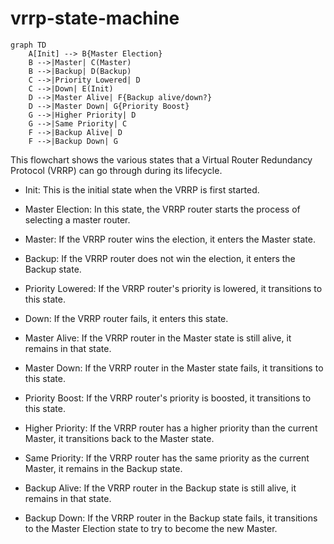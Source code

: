 # vrrp-state-machine

```mermaid
graph TD
    A[Init] --> B{Master Election}
    B -->|Master| C(Master)
    B -->|Backup| D(Backup)
    C -->|Priority Lowered| D
    C -->|Down| E(Init)
    D -->|Master Alive| F{Backup alive/down?}
    D -->|Master Down| G{Priority Boost}
    G -->|Higher Priority| D
    G -->|Same Priority| C
    F -->|Backup Alive| D
    F -->|Backup Down| G
```

This flowchart shows the various states that a Virtual Router Redundancy Protocol (VRRP) can go through during its lifecycle.

- Init: This is the initial state when the VRRP is first started.

- Master Election: In this state, the VRRP router starts the process of selecting a master router.

- Master: If the VRRP router wins the election, it enters the Master state.

- Backup: If the VRRP router does not win the election, it enters the Backup state.

- Priority Lowered: If the VRRP router's priority is lowered, it transitions to this state.

- Down: If the VRRP router fails, it enters this state.

- Master Alive: If the VRRP router in the Master state is still alive, it remains in that state.

- Master Down: If the VRRP router in the Master state fails, it transitions to this state.

- Priority Boost: If the VRRP router's priority is boosted, it transitions to this state.

- Higher Priority: If the VRRP router has a higher priority than the current Master, it transitions back to the Master state.

- Same Priority: If the VRRP router has the same priority as the current Master, it remains in the Backup state.

- Backup Alive: If the VRRP router in the Backup state is still alive, it remains in that state.

- Backup Down: If the VRRP router in the Backup state fails, it transitions to the Master Election state to try to become the new Master.
